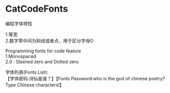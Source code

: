 # CatCodeFonts

编程字体特性<br>

1.等宽<br>
2.数字零中间为斜线或者点，用于区分字母O<br>

Programming fonts for code feature<br>
1.Monospaced<br>
2.0 : Slashed zero and Dotted zero<br>

字体列表(Fonts List):<br>
【字体密码:诗仙是谁？】【Fonts Password:who is the god of chinese poetry?Type Chinese characters!】<br>
